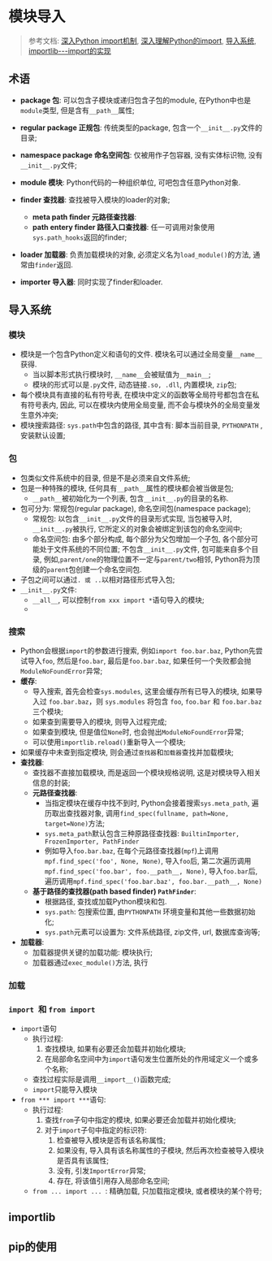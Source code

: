 # 模块导入
> 参考文档: [深入Python import机制](http://sinhub.cn/2019/05/python-import-machinery-part-one/), [深入理解Python的import](https://www.kawabangga.com/posts/2340), [导入系统](https://docs.python.org/zh-cn/3/reference/import.html#import-hooks), [importlib---import的实现](https://docs.python.org/zh-cn/3/library/importlib.html)

## 术语

- **package 包**: 可以包含子模块或递归包含子包的module, 在Python中也是`module`类型, 但是含有`__path__`属性;

- **regular package 正规包**: 传统类型的package, 包含一个`__init__.py`文件的目录;

- **namespace package 命名空间包**: 仅被用作子包容器, 没有实体标识物, 没有`__init__.py`文件;

- **module 模块**: Python代码的一种组织单位, 可吧包含任意Python对象.

- **finder 查找器**: 查找被导入模块的loader的对象;

  - **meta path finder 元路径查找器**:
  - **path entery finder 路径入口查找器**:  任一可调用对象使用`sys.path_hooks`返回的finder;

- **loader 加载器**: 负责加载模块的对象, 必须定义名为`load_module()`的方法, 通常由`finder`返回.

- **importer 导入器**: 同时实现了finder和loader.

## 导入系统

### 模块

-   模块是一个包含Python定义和语句的文件. 模块名可以通过全局变量`__name__`获得.
    -   当以脚本形式执行模块时, `__name__`会被赋值为`__main__`;
    -   模块的形式可以是`.py`文件, 动态链接`.so, .dll`, 内置模块, `zip`包;
-   每个模块具有直接的私有符号表, 在模块中定义的函数等全局符号都包含在私有符号表内, 因此, 可以在模块内使用全局变量, 而不会与模块外的全局变量发生意外冲突;
-   模块搜索路径: `sys.path`中包含的路径, 其中含有: 脚本当前目录, `PYTHONPATH` , 安装默认设置;

### 包

-   包类似文件系统中的目录, 但是不是必须来自文件系统;
-   包是一种特殊的模块, 任何具有`__path__`属性的模块都会被当做是包;
    -   `__path__`被初始化为一个列表, 包含`__init__.py`的目录的名称.
-   包可分为: 常规包(regular package), 命名空间包(namespace package);
    -   常规包: 以包含`__init__.py`文件的目录形式实现, 当包被导入时, `__init__.py`被执行, 它所定义的对象会被绑定到该包的命名空间中;
    -   命名空间包: 由多个部分构成,  每个部分为父包增加一个子包, 各个部分可能处于文件系统的不同位置; 不包含`__init__.py`文件,  包可能来自多个目录, 例如,`parent/one`的物理位置不一定与`parent/two`相邻,  Python将为顶级的`parent`包创建一个命名空间包.
-   子包之间可以通过`. 或 ..`以相对路径形式导入包;
-   `__init__.py`文件:
    -   `__all__`, 可以控制`from xxx import *`语句导入的模块;
    -   

### 搜索

- Python会根据`import`的参数进行搜索, 例如`import foo.bar.baz`, Python先尝试导入`foo`, 然后是`foo.bar`, 最后是`foo.bar.baz`, 如果任何一个失败都会抛`ModuleNoFoundError`异常;
- **缓存**:
  - 导入搜索, 首先会检查`sys.modules`, 这里会缓存所有已导入的模块, 如果导入过 `foo.bar.baz`，则 `sys.modules` 将包含 `foo`, `foo.bar` 和 `foo.bar.baz` 三个模块;
  - 如果查到需要导入的模块, 则导入过程完成;
  - 如果查到模块, 但是值位`None`时, 也会抛出`ModuleNoFoundError`异常;
  - 可以使用`importlib.reload()`重新导入一个模块;
- 如果缓存中未查到指定模块, 则会通过`查找器`和`加载器`查找并加载模块;
- **查找器**: 
  - 查找器不直接加载模块, 而是返回一个模块规格说明, 这是对模块导入相关信息的封装;
  - **元路径查找器**:
    - 当指定模块在缓存中找不到时, Python会接着搜索`sys.meta_path`, 遍历取出查找器对象, 调用`find_spec(fullname, path=None, target=None)`方法;
    - `sys.meta_path`默认包含三种原路径查找器: `BuiltinImporter, FrozenImporter, PathFinder`
    - 例如导入`foo.bar.baz`, 在每个元路径查找器(`mpf`)上调用`mpf.find_spec('foo', None, None)`, 导入`foo`后, 第二次遍历调用`mpf.find_spec('foo.bar', foo.__path__, None)`, 导入`foo.bar`后, 遍历调用`mpf.find_spec('foo.bar.baz', foo.bar.__path__, None)`
  - **基于路径的查找器(path based finder) `PathFinder`**: 
    - 根据路径, 查找或加载Python模块和包. 
    - `sys.path`: 包搜索位置, 由`PYTHONPATH` 环境变量和其他一些数据初始化;
    - `sys.path`元素可以设置为: 文件系统路径, zip文件, url, 数据库查询等;
- **加载器**: 
    - 加载器提供关键的加载功能: 模块执行;
    - 加载器通过`exec_module()`方法, 执行

### 加载

### `import `和 `from import`

-   `import`语句
    -   执行过程:
        1.  查找模块, 如果有必要还会加载并初始化模块;
        2.  在局部命名空间中为`import`语句发生位置所处的作用域定义一个或多个名称;
    -   查找过程实际是调用`__import__()`函数完成;
    -   `import`只能导入模块
-   `from *** import ***`语句:
    -   执行过程:
        1.  查找`from`子句中指定的模块, 如果必要还会加载并初始化模块;
        2.  对于`import`子句中指定的标识符:
            1.  检查被导入模块是否有该名称属性;
            2.  如果没有, 导入具有该名称属性的子模块, 然后再次检查被导入模块是否具有该属性;
            3.  没有, 引发`ImportError`异常;
            4.  存在, 将该值引用存入局部命名空间;
    -   `from ... import ... `: 精确加载, 只加载指定模块, 或者模块的某个符号;

## importlib

## pip的使用